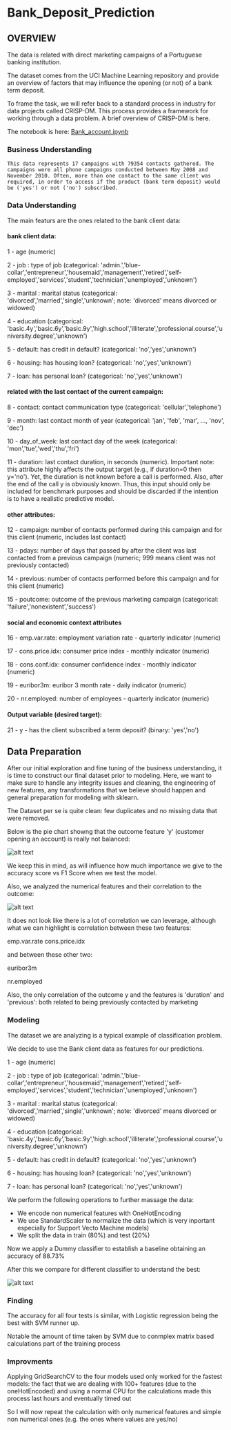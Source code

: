 # Bank_Deposit_Prediction

## OVERVIEW

The data is related with direct marketing campaigns of a Portuguese banking institution. 

The dataset comes from the UCI Machine Learning repository and provide an overview of factors that may influence the opening (or not) of a bank term deposit.

To frame the task, we will refer back to a standard process in industry for data projects called CRISP-DM. This process provides a framework for working through a data problem. A brief overview of CRISP-DM is here.

The notebook is here: [Bank_account.ipynb](https://github.com/DomenicoTanzarella/Bank_Deposit_Prediction/blob/main/bank_account.ipynb) 

### Business Understanding

    This data represents 17 campaigns with 79354 contacts gathered. The campaigns were all phone campaigns conducted between May 2008 and November 2010. Often, more than one contact to the same client was required, in order to access if the product (bank term deposit) would be ('yes') or not ('no') subscribed.


### Data Understanding

The main featurs are the ones related to the bank client data:

#### bank client data:

1 - age (numeric)

2 - job : type of job (categorical: 'admin.','blue-collar','entrepreneur','housemaid','management','retired','self-employed','services','student','technician','unemployed','unknown')

3 - marital : marital status (categorical: 'divorced','married','single','unknown'; note: 'divorced' means divorced or widowed)

4 - education (categorical: 'basic.4y','basic.6y','basic.9y','high.school','illiterate','professional.course','university.degree','unknown')

5 - default: has credit in default? (categorical: 'no','yes','unknown')

6 - housing: has housing loan? (categorical: 'no','yes','unknown')

7 - loan: has personal loan? (categorical: 'no','yes','unknown')

#### related with the last contact of the current campaign:

8 - contact: contact communication type (categorical: 'cellular','telephone')

9 - month: last contact month of year (categorical: 'jan', 'feb', 'mar', ..., 'nov', 'dec')

10 - day_of_week: last contact day of the week (categorical: 'mon','tue','wed','thu','fri')

11 - duration: last contact duration, in seconds (numeric). Important note: this attribute highly affects the output target (e.g., if duration=0 then y='no'). Yet, the duration is not known before a call is performed. Also, after the end of the call y is obviously known. Thus, this input should only be included for benchmark purposes and should be discarded if the intention is to have a realistic predictive model.

#### other attributes:

12 - campaign: number of contacts performed during this campaign and for this client (numeric, includes last contact)

13 - pdays: number of days that passed by after the client was last contacted from a previous campaign (numeric; 999 means client was not previously contacted)

14 - previous: number of contacts performed before this campaign and for this client (numeric)

15 - poutcome: outcome of the previous marketing campaign (categorical: 'failure','nonexistent','success')

#### social and economic context attributes

16 - emp.var.rate: employment variation rate - quarterly indicator (numeric)

17 - cons.price.idx: consumer price index - monthly indicator (numeric)

18 - cons.conf.idx: consumer confidence index - monthly indicator (numeric)

19 - euribor3m: euribor 3 month rate - daily indicator (numeric)

20 - nr.employed: number of employees - quarterly indicator (numeric)

#### Output variable (desired target):

21 - y - has the client subscribed a term deposit? (binary: 'yes','no')

## Data Preparation

After our initial exploration and fine tuning of the business understanding, it is time to construct our final dataset prior to modeling. Here, we want to make sure to handle any integrity issues and cleaning, the engineering of new features, any transformations that we believe should happen and general preparation for modeling with sklearn.

The Dataset per se is quite clean: few duplicates and no missing data that were removed.

Below is the pie chart showng that the outcome feature 'y' (customer opening an account) is really not balanced:

![alt text](https://github.com/DomenicoTanzarella/Bank_Deposit_Prediction/blob/main/outcome_distribution.png)

We keep this in mind, as will influence how much importance we give to the accuracy score vs F1 Score when we test the model.

Also, we analyzed the numerical features and their correlation to the outcome:

![alt text](https://github.com/DomenicoTanzarella/Bank_Deposit_Prediction/blob/main/correlation_matrix.png)

It does not look like there is a lot of correlation we can leverage, although what we can highlight is correlation between these two features:

emp.var.rate
cons.price.idx


and between these other two:

euribor3m

nr.employed


Also, the only correlation of the outcome y and the features is 'duration' and 'previous': both related to being previously contacted by marketing

### Modeling

The dataset we are analyzing is a typical example of classification problem.

We decide to use the Bank client data as features for our predictions. 

1 - age (numeric)

2 - job : type of job (categorical: 'admin.','blue-collar','entrepreneur','housemaid','management','retired','self-employed','services','student','technician','unemployed','unknown')

3 - marital : marital status (categorical: 'divorced','married','single','unknown'; note: 'divorced' means divorced or widowed)

4 - education (categorical: 'basic.4y','basic.6y','basic.9y','high.school','illiterate','professional.course','university.degree','unknown')

5 - default: has credit in default? (categorical: 'no','yes','unknown')

6 - housing: has housing loan? (categorical: 'no','yes','unknown')

7 - loan: has personal loan? (categorical: 'no','yes','unknown')


We perform the following operations to further massage the data:

- We encode non numerical features with OneHotEncoding
- We use StandardScaler to normalize the data (which is very inportant especially for Support Vecto Machine models)
- We split the data in train (80%) and test (20%)

Now we apply a Dummy classifier to establish a baseline obtaining an accuracy of 88.73%

After this we compare for different classifier to understand the best:

![alt text](https://github.com/DomenicoTanzarella/Bank_Deposit_Prediction/blob/main/classifier_comparison.png)

### Finding

The accuracy for all four tests is similar, with Logistic regression being the best with SVM runner up.

Notable the amount of time taken by SVM due to conmplex matrix based calculations part of the training process

### Improvments

Applying GridSearchCV to the four models used only worked for the fastest models: the fact that we are dealing with 100+ features (due to the oneHotEncoded) and using a normal CPU for the calculations made this process last hours and eventually timed out

So I will now repeat the calculation with only numerical features and simple non numerical ones (e.g. the ones where values are yes/no)
